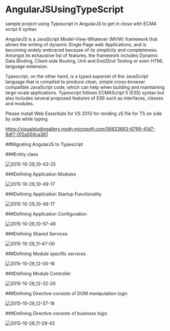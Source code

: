 # AngularJSUsingTypeScript
sample project using Typescript in AngularJS to get in close with ECMA script 6 syntax

AngularJS is a JavaScript Model-View-Whatever (MVW) framework that allows the writing of dynamic Single Page web 
Applications, and is becoming widely embraced because of its simplicity and completeness. Amongst its exhaustive list 
of features, the framework includes Dynamic Data Binding, Client-side Routing, Unit and End2End Testing or even HTML 
language extension.

Typescript, on the other hand, is a typed superset of the JavaScript language that is compiled to produce clean, simple 
cross-browser compatible JavaScript code, which can help when building and maintaining large-scale applications. 
Typescript follows ECMAScript 5 (ES5) syntax but also includes several proposed features of ES6 such as interfaces, 
classes and modules.

Please install Web Essentials for VS 2013 for rending JS file for TS on side by side while typing 

https://visualstudiogallery.msdn.microsoft.com/56633663-6799-41d7-9df7-0f2a504ca361

##Migrating AngularJS to Typescript

###Entity class


![2015-10-29_10-43-25](https://cloud.githubusercontent.com/assets/10474169/10832092/46c76b4c-7e57-11e5-8d9a-168a39192f78.png)


###Defining Application Modules 

![2015-10-29_10-49-17](https://cloud.githubusercontent.com/assets/10474169/10832002/ac163a4c-7e56-11e5-837b-b3b4f77913ef.png)

###Defining Application Startup Functionality

![2015-10-29_10-49-17](https://cloud.githubusercontent.com/assets/10474169/10832002/ac163a4c-7e56-11e5-837b-b3b4f77913ef.png)

###Defining Application Configuration

![2015-10-29_10-57-49](https://cloud.githubusercontent.com/assets/10474169/10831997/ac0c6116-7e56-11e5-8dc8-5a89ad841dde.png)

###Defining Shared Services

![2015-10-29_11-47-00](https://cloud.githubusercontent.com/assets/10474169/10831998/ac0c98fc-7e56-11e5-8157-6f777a44130d.png)

###Defining Module specific services

![2015-10-29_12-05-16](https://cloud.githubusercontent.com/assets/10474169/10831999/ac0d5e9a-7e56-11e5-97a7-44a7c70dfaa0.png)

###Defining Module Controller

![2015-10-29_12-32-20](https://cloud.githubusercontent.com/assets/10474169/10832000/ac0d7254-7e56-11e5-8f4e-f55c4683fdc8.png)

###Defining Directive consists of DOM manipulation logic

![2015-10-29_12-57-18](https://cloud.githubusercontent.com/assets/10474169/10832001/ac0e35a4-7e56-11e5-96b8-c7f23061a677.png)

###Defining Directive consists of business logic

![2015-10-29_11-29-43](https://cloud.githubusercontent.com/assets/10474169/10831995/abf7887c-7e56-11e5-9f49-866f2fa2c317.png)

